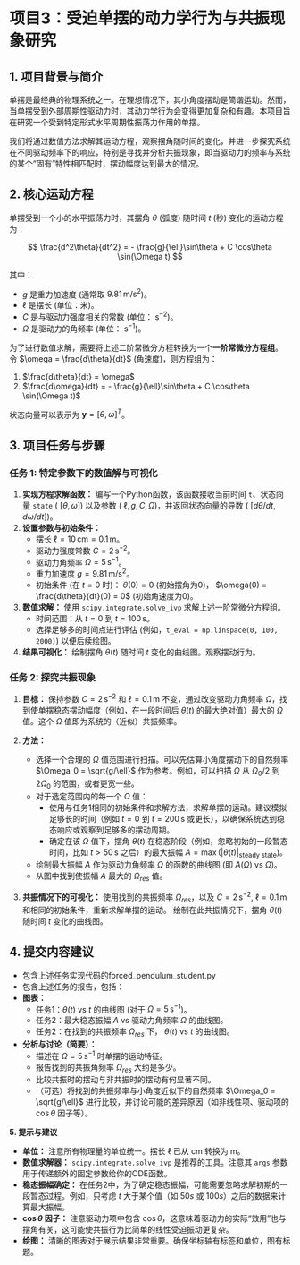 # 项目3：受迫单摆的动力学行为与共振现象研究

## 1. 项目背景与简介

单摆是最经典的物理系统之一。在理想情况下，其小角度摆动是简谐运动。然而，当单摆受到外部周期性驱动力时，其动力学行为会变得更加复杂和有趣。本项目旨在研究一个受到特定形式水平周期性振荡力作用的单摆。

我们将通过数值方法求解其运动方程，观察摆角随时间的变化，并进一步探究系统在不同驱动频率下的响应，特别是寻找并分析共振现象，即当驱动力的频率与系统的某个“固有”特性相匹配时，摆动幅度达到最大的情况。

## 2. 核心运动方程

单摆受到一个小的水平振荡力时，其摆角 $\theta$ (弧度) 随时间 $t$ (秒) 变化的运动方程为：

$$
\frac{d^2\theta}{dt^2} = - \frac{g}{\ell}\sin\theta + C \cos\theta \sin(\Omega t)
$$

其中：
-   $g$ 是重力加速度 (通常取 $9.81 \, \mathrm{m/s^2}$)。
-   $\ell$ 是摆长 (单位：米)。
-   $C$ 是与驱动力强度相关的常数 (单位： $\mathrm{s}^{-2}$)。
-   $\Omega$ 是驱动力的角频率 (单位： $\mathrm{s}^{-1}$)。

为了进行数值求解，需要将上述二阶常微分方程转换为一个**一阶常微分方程组**。
令 $\omega = \frac{d\theta}{dt}$ (角速度)，则方程组为：

1.  $\frac{d\theta}{dt} = \omega$
2.  $\frac{d\omega}{dt} = - \frac{g}{\ell}\sin\theta + C \cos\theta \sin(\Omega t)$

状态向量可以表示为 $\mathbf{y} = [\theta, \omega]^T$。

## 3. 项目任务与步骤

### 任务 1: 特定参数下的数值解与可视化

1.  **实现方程求解函数：**
    编写一个Python函数，该函数接收当前时间 `t`、状态向量 `state` ( $[\theta, \omega]$) 以及参数 ( $\ell, g, C, \Omega$)，并返回状态向量的导数 ( $[d\theta/dt, d\omega/dt]$)。
2.  **设置参数与初始条件：**
    *   摆长 $\ell = 10 \, \mathrm{cm} = 0.1 \, \mathrm{m}$。
    *   驱动力强度常数 $C = 2 \, \mathrm{s}^{-2}$。
    *   驱动力角频率 $\Omega = 5 \, \mathrm{s}^{-1}$。
    *   重力加速度 $g = 9.81 \, \mathrm{m/s^2}$。
    *   初始条件 (在 $t=0$ 时)： $\theta(0) = 0$ (初始摆角为0)， $\omega(0) = \frac{d\theta}{dt}(0) = 0$ (初始角速度为0)。
3.  **数值求解：**
    使用 `scipy.integrate.solve_ivp` 求解上述一阶常微分方程组。
    *   时间范围：从 $t=0$ 到 $t=100 \, \mathrm{s}$。
    *   选择足够多的时间点进行评估 (例如，`t_eval = np.linspace(0, 100, 2000)`) 以便后续绘图。
4.  **结果可视化：**
    绘制摆角 $\theta(t)$ 随时间 $t$ 变化的曲线图。观察摆动行为。

### 任务 2: 探究共振现象

1.  **目标：** 保持参数 $C = 2 \, \mathrm{s}^{-2}$ 和 $\ell = 0.1 \, \mathrm{m}$ 不变，通过改变驱动力角频率 $\Omega$，找到使单摆稳态摆动幅度（例如，在一段时间后 $\theta(t)$ 的最大绝对值）最大的 $\Omega$ 值。这个 $\Omega$ 值即为系统的（近似）共振频率。

2.  **方法：**
    *   选择一个合理的 $\Omega$ 值范围进行扫描。可以先估算小角度摆动下的自然频率 $\Omega_0 = \sqrt{g/\ell}$ 作为参考。例如，可以扫描 $\Omega$ 从 $\Omega_0/2$ 到 $2\Omega_0$ 的范围，或者更宽一些。
    *   对于选定范围内的每一个 $\Omega$ 值：
        *   使用与任务1相同的初始条件和求解方法，求解单摆的运动。建议模拟足够长的时间（例如 $t=0$ 到 $t=200 \, \mathrm{s}$ 或更长），以确保系统达到稳态响应或观察到足够多的摆动周期。
        *   确定在该 $\Omega$ 值下，摆角 $\theta(t)$ 在稳态阶段（例如，忽略初始的一段暂态时间，比如 $t > 50 \, \mathrm{s}$ 之后）的最大振幅 $A = \max(|\theta(t)|_{\text{steady state}})$。
    *   绘制最大振幅 $A$ 作为驱动力角频率 $\Omega$ 的函数的曲线图 (即 $A(\Omega)$ vs $\Omega$)。
    *   从图中找到使振幅 $A$ 最大的 $\Omega_{res}$ 值。

3.  **共振情况下的可视化：**
    使用找到的共振频率 $\Omega_{res}$，以及 $C = 2 \, \mathrm{s}^{-2}$,  $\ell = 0.1 \, \mathrm{m}$ 和相同的初始条件，重新求解单摆的运动。
    绘制在此共振情况下，摆角 $\theta(t)$ 随时间 $t$ 变化的曲线图。

## 4. 提交内容建议

*   包含上述任务实现代码的forced_pendulum_student.py
*   包含上述任务的报告，包括：
*   **图表：**
    *   任务1：$\theta(t)$ vs $t$ 的曲线图 (对于 $\Omega = 5 \, \mathrm{s}^{-1}$)。
    *   任务2：最大稳态振幅 $A$ vs 驱动力角频率 $\Omega$ 的曲线图。
    *   任务2：在找到的共振频率 $\Omega_{res}$ 下， $\theta(t)$ vs $t$ 的曲线图。
*   **分析与讨论（简要）：**
    *   描述在 $\Omega = 5 \, \mathrm{s}^{-1}$ 时单摆的运动特征。
    *   报告找到的共振角频率 $\Omega_{res}$ 大约是多少。
    *   比较共振时的摆动与非共振时的摆动有何显著不同。
    *   （可选）将找到的共振频率与小角度近似下的自然频率 $\Omega_0 = \sqrt{g/\ell}$ 进行比较，并讨论可能的差异原因（如非线性项、驱动项的 $\cos\theta$ 因子等）。

**5. 提示与建议**

*   **单位：** 注意所有物理量的单位统一。摆长 $\ell$ 已从 cm 转换为 m。
*   **数值求解器：** `scipy.integrate.solve_ivp` 是推荐的工具。注意其 `args` 参数用于传递额外的固定参数给你的ODE函数。
*   **稳态振幅确定：** 在任务2中，为了确定稳态振幅，可能需要忽略求解初期的一段暂态过程。例如，只考虑 $t$ 大于某个值（如 $50s$ 或 $100s$）之后的数据来计算最大振幅。
*   **$\cos\theta$ 因子：** 注意驱动力项中包含 $\cos\theta$，这意味着驱动力的实际“效用”也与摆角有关，这可能使共振行为比简单的线性受迫振动更复杂。
*   **绘图：** 清晰的图表对于展示结果非常重要。确保坐标轴有标签和单位，图有标题。

